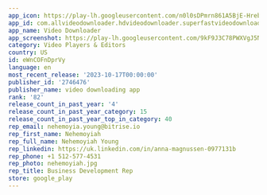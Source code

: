 ```yaml
---
app_icon: https://play-lh.googleusercontent.com/n0l0sDPmrn861A5BjE-HrebdtXcUk9gNwq4uFxHYJGdvetfhMoLt2qsjMFyyHcGYjbRl
app_id: com.allvideodownloader.hdvideodownloader.superfastvideodownloader
app_name: Video Downloader
app_screenshot: https://play-lh.googleusercontent.com/9kF9J3C78PWXVgJ5N2Tk8gT_p_Exn0KfEg-4swk3QufbX7tZY4rvrzULCeoioAs4oQ
category: Video Players & Editors
country: US
id: eWnCOFnDprVy
language: en
most_recent_release: '2023-10-17T00:00:00'
publisher_id: '2746476'
publisher_name: video downloading app
rank: '82'
release_count_in_past_year: '4'
release_count_in_past_year_category: 15
release_count_in_past_year_top_in_category: 40
rep_email: nehemoyia.young@bitrise.io
rep_first_name: Nehemoyiah
rep_full_name: Nehemoyiah Young
rep_linkedin: https://uk.linkedin.com/in/anna-magnussen-0977131b
rep_phone: +1 512-577-4531
rep_photo: nehemoyiah.jpg
rep_title: Business Development Rep
store: google_play
---
```

